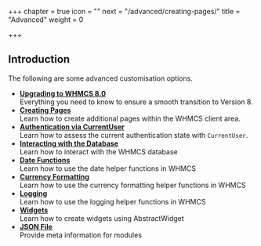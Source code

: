 +++
chapter = true
icon = "<i class='fa fa-code fa-fw'></i>"
next = "/advanced/creating-pages/"
title = "Advanced"
weight = 0

+++

## Introduction

The following are some advanced customisation options.

* **[Upgrading to WHMCS 8.0](/advanced/upgrade-to-whmcs-8/)**<br>Everything you need to know to ensure a smooth transition to Version 8.
* **[Creating Pages](/advanced/creating-pages/)**<br>Learn how to create additional pages within the WHMCS client area.
* **[Authentication via CurrentUser](/advanced/authentication/)**<br>Learn how to assess the current authentication state with `CurrentUser`.
* **[Interacting with the Database](/advanced/db-interaction/)**<br>Learn how to interact with the WHMCS database
* **[Date Functions](/advanced/date-functions/)**<br>Learn how to use the date helper functions in WHMCS
* **[Currency Formatting](/advanced/currency-formatting/)**<br>Learn how to use the currency formatting helper functions in WHMCS
* **[Logging](/advanced/logging/)**<br>Learn how to use the logging helper functions in WHMCS
* **[Widgets](/advanced/widgets/)**<br>Learn how to create widgets using AbstractWidget
* **[JSON File](/advanced/json-file/)**<br>Provide meta information for modules

